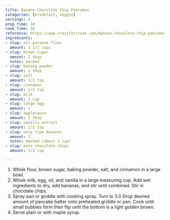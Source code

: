 ```yaml
---
title: Banana Chocolate Chip Pancakes
categories: [breakfast, veggie]
servings: 4
prep_time: 10
cook_time: 10
reference: https://www.crazyforcrust.com/banana-chocolate-chip-pancakes/#wprm-recipe-container-42328
ingredients:
- slug: all-purpose flour
  amount: 1 1/2 cups
- slug: brown sugar
  amount: 2 tbsp
  notes: packed
- slug: baking powder
  amount: 1 tbsp
- slug: salt
  amount: 1/2 tsp
- slug: cinnamon
  amount: 1/2 tsp
- slug: milk
  amount: 1 cup
- slug: large egg
  amount: 1
- slug: applesauce
  amount: 2 tbsp
- slug: vanilla extract
  amount: 1/2 tsp
- slug: very ripe bananas
  amount: 2
  notes: mashed (about 1 cup)
- slug: mini chocolate chips
  amount: 1/2 cup

---
```


1. Whisk flour, brown sugar, baking powder, salt, and cinnamon in a large bowl.
2. Whisk milk, egg, oil, and vanilla in a large measuring cup. Add wet ingredients to dry, add bananas, and stir until combined. Stir in chocolate chips.
3. Spray pan or griddle with cooking spray. Turn to 3.0 Drop desired amount of pancake batter onto preheated griddle or pan. Cook until small bubbles form then flip until the bottom is a light golden brown.
4. Serve plain or with maple syrup.
